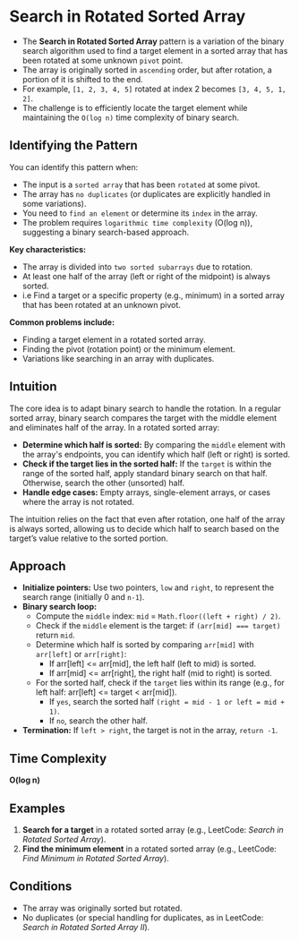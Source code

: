 # Search in Rotated Sorted Array

- The **Search in Rotated Sorted Array** pattern is a variation of the binary search algorithm used to find a target element in a sorted array that has been rotated at some unknown `pivot` point.
- The array is originally sorted in `ascending` order, but after rotation, a portion of it is shifted to the end.
- For example, `[1, 2, 3, 4, 5]` rotated at index 2 becomes `[3, 4, 5, 1, 2]`.
- The challenge is to efficiently locate the target element while maintaining the `O(log n)` time complexity of binary search.

## Identifying the Pattern

You can identify this pattern when:

- The input is a `sorted array` that has been `rotated` at some pivot.
- The array has `no duplicates` (or duplicates are explicitly handled in some variations).
- You need to `find an element` or determine its `index` in the array.
- The problem requires `logarithmic time complexity` (O(log n)), suggesting a binary search-based approach.

**Key characteristics:**

- The array is divided into `two sorted subarrays` due to rotation.
- At least one half of the array (left or right of the midpoint) is always sorted.
- i.e Find a target or a specific property (e.g., minimum) in a sorted array that has been rotated at an unknown pivot.

**Common problems include:**

- Finding a target element in a rotated sorted array.
- Finding the pivot (rotation point) or the minimum element.
- Variations like searching in an array with duplicates.

## Intuition

The core idea is to adapt binary search to handle the rotation. In a regular sorted array, binary search compares the target with the middle element and eliminates half of the array. In a rotated sorted array:

- **Determine which half is sorted:** By comparing the `middle` element with the array's endpoints, you can identify which half (left or right) is sorted.
- **Check if the target lies in the sorted half:** If the `target` is within the range of the sorted half, apply standard binary search on that half. Otherwise, search the other (unsorted) half.
- **Handle edge cases:** Empty arrays, single-element arrays, or cases where the array is not rotated.

The intuition relies on the fact that even after rotation, one half of the array is always sorted, allowing us to decide which half to search based on the target’s value relative to the sorted portion.

## Approach

- **Initialize pointers:** Use two pointers, `low` and `right`, to represent the search range (initially 0 and `n-1`).
- **Binary search loop:**
  - Compute the `middle` index: `mid` = `Math.floor((left + right) / 2)`.
  - Check if the `middle` element is the target: if `(arr[mid] === target)` return `mid`.
  - Determine which half is sorted by comparing `arr[mid]` with `arr[left]` or `arr[right]`:
    - If arr[left] <= arr[mid], the left half (left to mid) is sorted.
    - If arr[mid] <= arr[right], the right half (mid to right) is sorted.
  - For the sorted half, check if the `target` lies within its range (e.g., for left half: arr[left] <= target < arr[mid]).
    - If `yes`, search the sorted half `(right = mid - 1 or left = mid + 1)`.
    - If `no`, search the other half.
- **Termination:** If `left > right`, the target is not in the array, `return -1`.

## Time Complexity

**O(log n)**

## Examples

1. **Search for a target** in a rotated sorted array (e.g., LeetCode: _Search in Rotated Sorted Array_).
2. **Find the minimum element** in a rotated sorted array (e.g., LeetCode: _Find Minimum in Rotated Sorted Array_).

## Conditions

- The array was originally sorted but rotated.
- No duplicates (or special handling for duplicates, as in LeetCode: _Search in Rotated Sorted Array II_).
